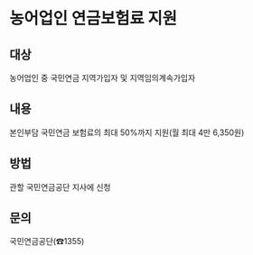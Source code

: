 # 농어업인 연금보험료 지원

## 대상
농어업인 중 국민연금 지역가입자 및 지역임의계속가입자

## 내용
본인부담 국민연금 보험료의 최대 50%까지 지원(월 최대 4만 6,350원)

## 방법
관할 국민연금공단 지사에 신청

## 문의
국민연금공단(☎1355)

